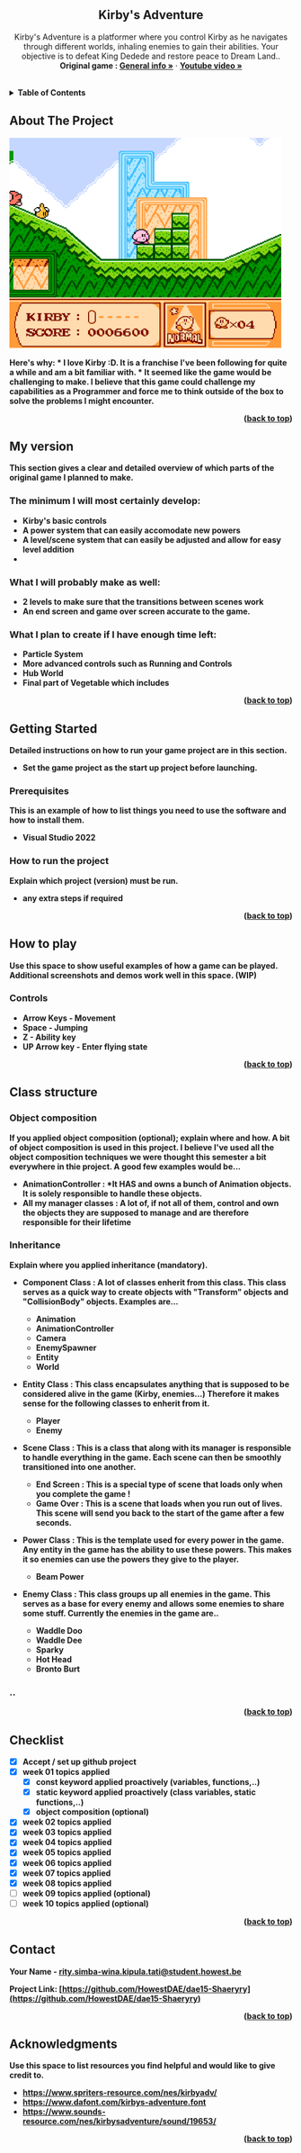 <a name="readme-top"></a>

<!-- GENERAL GAME INFO -->
<br />
<div align="center">

  <h2 align="center">Kirby's Adventure</h2>

  <p align="center">
    Kirby's Adventure is a platformer where you control Kirby as he navigates through different worlds, inhaling enemies to gain their abilities. Your objective is to defeat King Dedede and restore peace to Dream Land..
    <br />
    <strong>Original game : </strong>
    <a href="https://en.wikipedia.org/wiki/Kirby%27s_Adventure"><strong>General info »</strong></a>
    ·
    <a href="https://www.youtube.com/watch?v=3jt__MP4IzE"><strong>Youtube video »<strong></a>
    <br />
    <br />
  </p>
</div>



<!-- TABLE OF CONTENTS -->
<details>
  <summary>Table of Contents</summary>
  <ol>
    <li>
      <a href="#about-the-project">About The Project</a>
    </li>
    <li>
      <a href="#my-version">My version</a>
    </li>
    <li>
      <a href="#getting-started">Getting Started</a>
    </li>
    <li><a href="#how-to-play">How To Play</a></li>
    <li><a href="#class-structure">Class structure</a></li>
    <li><a href="#checklist">Checklist</a></li>
    <li><a href="#contact">Contact</a></li>
    <li><a href="#acknowledgments">Acknowledgments</a></li>
  </ol>
</details>



<!-- ABOUT THE PROJECT -->
## About The Project

<img src="Screenshot.png" alt="Kirby's Adventure Screenshot">

Here's why:
    * I love Kirby :D. It is a franchise I've been following for quite a while and am a bit familiar with. 
    * It seemed like the game would be challenging to make. I believe that this game could challenge my capabilities as a Programmer and force me to think outside of the box to solve the problems I might encounter.

<p align="right">(<a href="#readme-top">back to top</a>)</p>


## My version

This section gives a clear and detailed overview of which parts of the original game I planned to make.

### The minimum I will most certainly develop:
* Kirby's basic controls
* A power system that can easily accomodate new powers
* A level/scene system that can easily be adjusted and allow for easy level addition
* 

### What I will probably make as well:
* 2 levels to make sure that the transitions between scenes work
* An end screen and game over screen accurate to the game.

### What I plan to create if I have enough time left:
* Particle System
* More advanced controls such as Running and Controls
* Hub World
* Final part of Vegetable which includes

<p align="right">(<a href="#readme-top">back to top</a>)</p>


<!-- GETTING STARTED -->
## Getting Started
Detailed instructions on how to run your game project are in this section.
- Set the game project as the start up project before launching.
  
### Prerequisites

This is an example of how to list things you need to use the software and how to install them.
* Visual Studio 2022

### How to run the project

Explain which project (version) must be run.
* any extra steps if required 

<p align="right">(<a href="#readme-top">back to top</a>)</p>

<!-- HOW TO PLAY -->
## How to play

Use this space to show useful examples of how a game can be played. 
Additional screenshots and demos work well in this space. 
(WIP)

### Controls
* Arrow Keys - Movement
* Space - Jumping
* Z - Ability key
* UP Arrow key - Enter flying state

<p align="right">(<a href="#readme-top">back to top</a>)</p>


<!-- CLASS STRUCTURE -->
## Class structure 

### Object composition 
If you applied object composition (optional); explain where and how.
A bit of object composition is used in this project. I believe I've used all the object composition techniques we were thought this semester a bit everywhere in thie project. A good few examples would be...

- AnimationController : *It <b>HAS</b> and owns a bunch of Animation objects. It is solely responsible to handle these objects.
- All my manager classes : A lot of, if not all of them, control and own the objects they are supposed to manage and are therefore responsible for their lifetime

### Inheritance 
Explain where you applied inheritance (mandatory).

- Component Class : A lot of classes enherit from this class. This class serves as a quick way to create objects with "Transform" objects and "CollisionBody" objects. Examples are...
    * Animation
    * AnimationController
    * Camera
    * EnemySpawner
    * Entity
    * World

- Entity Class : This class encapsulates anything that is supposed to be considered alive in the game (Kirby, enemies...) Therefore it makes sense for the following classes to enherit from it.
    * Player
    * Enemy
- Scene Class : This is a class that along with its manager is responsible to handle everything in the game. Each scene can then be smoothly transitioned into one another.
    * End Screen : This is a special type of scene that loads only when you complete the game !
    * Game Over : This is a scene that loads when you run out of lives. This scene will send you back to the start of the game after a few seconds.
- Power Class : This is the template used for every power in the game. Any entity in the game has the ability to use these powers. This makes it so enemies can use the powers they give to the player.
    * Beam Power
- Enemy Class : This class groups up all enemies in the game. This serves as a base for every enemy and allows some enemies to share some stuff. Currently the enemies in the game are..
    * Waddle Doo
    * Waddle Dee
    * Sparky
    * Hot Head
    * Bronto Burt


### ..

<p align="right">(<a href="#readme-top">back to top</a>)</p>


<!-- CHECKLIST -->
## Checklist

- [x] Accept / set up github project
- [x] week 01 topics applied
    - [x] const keyword applied proactively (variables, functions,..)
    - [x] static keyword applied proactively (class variables, static functions,..)
    - [x] object composition (optional)
- [x] week 02 topics applied
- [x] week 03 topics applied
- [x] week 04 topics applied
- [x] week 05 topics applied
- [x] week 06 topics applied
- [x] week 07 topics applied
- [x] week 08 topics applied
- [ ] week 09 topics applied (optional)
- [ ] week 10 topics applied (optional)

<p align="right">(<a href="#readme-top">back to top</a>)</p>

<!-- CONTACT -->
## Contact

Your Name - rity.simba-wina.kipula.tati@student.howest.be

Project Link: [https://github.com/HowestDAE/dae15-Shaeryry](https://github.com/HowestDAE/dae15-Shaeryry)

<p align="right">(<a href="#readme-top">back to top</a>)</p>


<!-- ACKNOWLEDGMENTS -->
## Acknowledgments

Use this space to list resources you find helpful and would like to give credit to. 
* https://www.spriters-resource.com/nes/kirbyadv/
* https://www.dafont.com/kirbys-adventure.font
* https://www.sounds-resource.com/nes/kirbysadventure/sound/19653/

<p align="right">(<a href="#readme-top">back to top</a>)</p>

